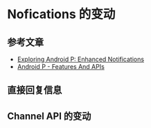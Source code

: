 # Nofications 的变动

## 参考文章
- [Exploring Android P: Enhanced Notifications](https://medium.com/google-developer-experts/exploring-android-p-enhanced-notifications-a9adb8d78387)
- [Android P - Features And APIs](https://developer.android.com/about/versions/pie/android-9.0)

## 直接回复信息

## Channel API 的变动